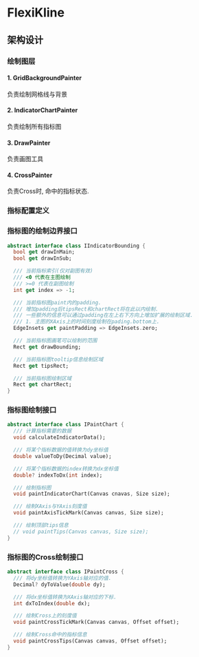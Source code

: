 
# FlexiKline


## 架构设计

### 绘制图层

#### 1. GridBackgroundPainter
负责绘制网格线与背景

#### 2. IndicatorChartPainter
负责绘制所有指标图

#### 3. DrawPainter
负责画图工具

#### 4. CrossPainter
负责Cross时, 命中的指标状态.

### 指标配置定义


### 指标图的绘制边界接口
```dart
abstract interface class IIndicatorBounding {
  bool get drawInMain;
  bool get drawInSub;

  /// 当前指标索引(仅对副图有效)
  /// <0 代表在主图绘制
  /// >=0 代表在副图绘制
  int get index => -1;

  /// 当前指标图paint内的padding.
  /// 增加padding后tipsRect和chartRect将在此以内绘制.
  /// 一些额外的信息可以通过padding在左上右下方向上增加扩展的绘制区域.
  /// 1. 主图的XAxis上的时间刻度绘制在pading.bottom上.
  EdgeInsets get paintPadding => EdgeInsets.zero;

  /// 当前指标图画笔可以绘制的范围
  Rect get drawBounding;

  /// 当前指标图tooltip信息绘制区域
  Rect get tipsRect;

  /// 当前指标图绘制区域
  Rect get chartRect;
}
```

### 指标图绘制接口

```dart
abstract interface class IPaintChart {
  /// 计算指标需要的数据
  void calculateIndicatorData();

  /// 将某个指标数据的值转换为dy坐标值
  double valueToDy(Decimal value);

  /// 将某个指标数据的index转换为dx坐标值
  double? indexToDx(int index);

  /// 绘制指标图
  void paintIndicatorChart(Canvas cnavas, Size size);

  /// 绘制XAxis与YAxis刻度值
  void paintAxisTickMark(Canvas canvas, Size size);

  /// 绘制顶部tips信息
  // void paintTips(Canvas canvas, Size size);
}
```

### 指标图的Cross绘制接口

```dart
abstract interface class IPaintCross {
  /// 将dy坐标值转换为YAxis轴对应的值.
  Decimal? dyToValue(double dy);

  /// 将dx坐标值转换为XAxis轴对应的下标.
  int dxToIndex(double dx);

  /// 绘制Cross上的刻度值
  void paintCrossTickMark(Canvas canvas, Offset offset);

  /// 绘制Cross命中的指标信息
  void paintCrossTips(Canvas canvas, Offset offset);
}
```
